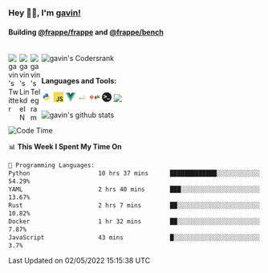 <!--
**gavindsouza/gavindsouza** is a ✨ _special_ ✨ repository because its `README.md` (this file) appears on your GitHub profile.
-->

### Hey 👋🏽, I'm [gavin!](https://www.linkedin.com/in/gavin-d-souza-19821312a/)

#### Building [@frappe/frappe](https://github.com/frappe/frappe) and [@frappe/bench](https://github.com/frappe/bench)


<br/>

<a href="https://twitter.com/gavinxdsouza">
  <img align="left" alt="gavin's Twitter" width="22px" src="https://cdn.jsdelivr.net/npm/simple-icons@v3/icons/twitter.svg" />
</a>
<a href="https://www.linkedin.com/in/gavin-d-souza-19821312a/">
  <img align="left" alt="gavin's LinkdeIN" width="22px" src="https://cdn.jsdelivr.net/npm/simple-icons@v3/icons/linkedin.svg" />
</a>
<a href="https://t.me/gavindsouza">
  <img align="left" alt="gavin's Telegram" width="22px" src="https://cdn.jsdelivr.net/npm/simple-icons@v3/icons/telegram.svg" />
</a>
<a href="https://profile.codersrank.io/user/gavindsouza">
  <img align="left" alt="gavin's Codersrank" height="22px" src="https://simpleicons.org/icons/codersrank.svg" />
</a>

<a href="https://visitor-badge.laobi.icu/badge?page_id=gavindsouza.visitor-badge"></a>

<br />


**Languages and Tools:**

<code><img height="20" src="https://raw.githubusercontent.com/github/explore/80688e429a7d4ef2fca1e82350fe8e3517d3494d/topics/python/python.png"></code>
<code><img height="20" src="https://raw.githubusercontent.com/github/explore/80688e429a7d4ef2fca1e82350fe8e3517d3494d/topics/javascript/javascript.png"></code>
<code><img height="20" src="https://raw.githubusercontent.com/github/explore/80688e429a7d4ef2fca1e82350fe8e3517d3494d/topics/vue/vue.png"></code>
<code><img height="20" src="https://raw.githubusercontent.com/github/explore/80688e429a7d4ef2fca1e82350fe8e3517d3494d/topics/mysql/mysql.png"></code>
<code><img height="20" src="https://raw.githubusercontent.com/github/explore/80688e429a7d4ef2fca1e82350fe8e3517d3494d/topics/git/git.png"></code>
<code><img height="20" src="https://raw.githubusercontent.com/github/explore/80688e429a7d4ef2fca1e82350fe8e3517d3494d/topics/terminal/terminal.png"></code>
<code><img height="20" src="https://raw.githubusercontent.com/frappe/frappe/develop/.github/frappe-framework-logo.svg"></code>


![gavin's github stats](https://github-readme-stats.vercel.app/api?username=gavindsouza&show_icons=true&hide_border=true)


<!--START_SECTION:waka-->
![Code Time](http://img.shields.io/badge/Code%20Time-1%2C493%20hrs%2037%20mins-blue)

📊 **This Week I Spent My Time On** 

```text
💬 Programming Languages: 
Python                   10 hrs 37 mins      █████████████░░░░░░░░░░░░   54.29% 
YAML                     2 hrs 40 mins       ███░░░░░░░░░░░░░░░░░░░░░░   13.67% 
Rust                     2 hrs 7 mins        ██░░░░░░░░░░░░░░░░░░░░░░░   10.82% 
Docker                   1 hr 32 mins        ██░░░░░░░░░░░░░░░░░░░░░░░   7.87% 
JavaScript               43 mins             █░░░░░░░░░░░░░░░░░░░░░░░░   3.7%

```


 Last Updated on 02/05/2022 15:15:38 UTC
<!--END_SECTION:waka-->
